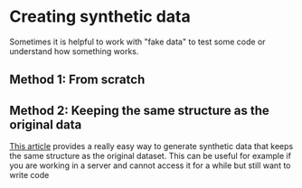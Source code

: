 # Creating synthetic data

Sometimes it is helpful to work with "fake data" to test some code or understand how something works.

## Method 1: From scratch

## Method 2: Keeping the same structure as the original data

[This article](https://friosavila.github.io/playingwithstata/main_fake_data.html) provides a really easy way to generate synthetic data that keeps the same structure as the original dataset. This can be useful for example if you are working in a server and cannot access it for a while but still want to write code 